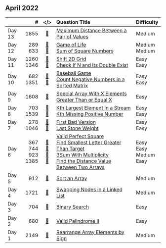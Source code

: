 ## April 2022

||#|</>|Question Title|Difficulty|
|:--|--:|:-:|:--|:--|
|Day 13|1855|[📎](../src/q_1851_1900/q1855.cc)|[Maximum Distance Between a Pair of Values](https://leetcode.com/problems/maximum-distance-between-a-pair-of-values/)|Medium|
|Day 12|289<br>633|[📎](../src/q_251_300/q0289.cc)<br>[📎](../src/q_601_650/q0633.cc)|[Game of Life](https://leetcode.com/problems/game-of-life/)<br>[Sum of Square Numbers](https://leetcode.com/problems/sum-of-square-numbers/)|Medium<br>Medium|
|Day 11|1260<br>1346|[📎](../src/q_1251_1300/q1260.cc)<br>[📎](../src/q_1301_1350/q1346.cc)|[Shift 2D Grid](https://leetcode.com/problems/shift-2d-grid/)<br>[Check If N and Its Double Exist](https://leetcode.com/problems/check-if-n-and-its-double-exist/)|Easy<br>Easy|
|Day 10|682<br>1351|[📎](../src/q_651_700/q0682.cc)<br>[📎](../src/q_1351_1400/q1351.cc)|[Baseball Game](https://leetcode.com/problems/baseball-game/)<br>[Count Negative Numbers in a Sorted Matrix](https://leetcode.com/problems/count-negative-numbers-in-a-sorted-matrix/)|Easy<br>Easy|
|Day 9|1608|[📎](../src/q_1601_1650/q1608.cc)|[Special Array With X Elements Greater Than or Equal X](https://leetcode.com/problems/special-array-with-x-elements-greater-than-or-equal-x/)|Easy|
|Day 8|703<br>1539|[📎](../src/q_701_750/q0703.cc)<br>[📎](../src/q_1501_1550/q1539.cc)|[Kth Largest Element in a Stream](https://leetcode.com/problems/kth-largest-element-in-a-stream/)<br>[Kth Missing Positive Number](https://leetcode.com/problems/kth-missing-positive-number/)|Easy<br>Easy|
|Day 7|278<br>1046|[📎](../src/q_251_300/q0278.cc)<br>[📎](../src/q_1001_1050/q1046.cc)|[First Bad Version](https://leetcode.com/problems/first-bad-version/)<br>[Last Stone Weight](https://leetcode.com/problems/last-stone-weight/)|Easy<br>Easy|
|Day 6|367<br>744<br>923<br>1385|[📎](../src/q_351_400/q0367.cc)<br>[📎](../src/q_701_750/q0744.cc)<br>[📎](../src/q_901_950/q0923.cc)<br>[📎](../src/q_1351_1400/q1385.cc)|[Valid Perfect Square](https://leetcode.com/problems/valid-perfect-square/)<br>[Find Smallest Letter Greater Than Target](https://leetcode.com/problems/find-smallest-letter-greater-than-target/)<br>[3Sum With Multiplicity](https://leetcode.com/problems/3sum-with-multiplicity/)<br>[Find the Distance Value Between Two Arrays](https://leetcode.com/problems/find-the-distance-value-between-two-arrays/)|Easy<br>Easy<br>Medium<br>Easy|
|Day 5|912|[📎](../src/q_901_950/q0912.cc)|[Sort an Array](https://leetcode.com/problems/sort-an-array/)|Medium|
|Day 4|1721|[📎](../src/q_1701_1750/q1721.cc)|[Swapping Nodes in a Linked List](https://leetcode.com/problems/swapping-nodes-in-a-linked-list/)|Medium|
|Day 3|704|[📎](../src/q_701_750/q0704.cc)|[Binary Search](https://leetcode.com/problems/binary-search/)|Easy|
|Day 2|680|[📎](../src/q_651_700/q0680.cc)|[Valid Palindrome II](https://leetcode.com/problems/valid-palindrome-ii/)|Easy|
|Day 1|2149|[📎](../src/q_2101_2150/q2149.cc)|[Rearrange Array Elements by Sign](https://leetcode.com/problems/rearrange-array-elements-by-sign/)|Medium|

